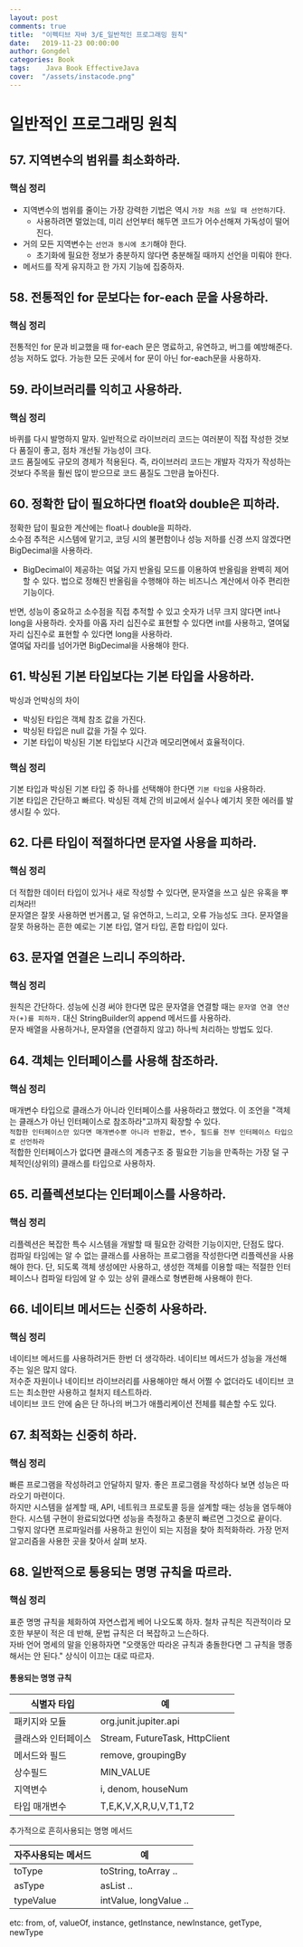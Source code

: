 ```yaml
---
layout: post
comments: true
title:  "이펙티브 자바 3/E_일반적인 프로그래밍 원칙"
date:   2019-11-23 00:00:00
author: Gongdel
categories: Book
tags:	 Java Book EffectiveJava
cover:  "/assets/instacode.png"
---
```

# 일반적인 프로그래밍 원칙
## 57. 지역변수의 범위를 최소화하라.
### 핵심 정리
+ 지역변수의 범위를 줄이는 가장 강력한 기법은 역시 `가장 처음 쓰일 때 선언하기`다.  
	+ 사용하려면 멀었는데, 미리 선언부터 해두면 코드가 어수선해져 가독성이 떨어진다.  
+ 거의 모든 지역변수는 `선언과 동시에 초기`해야 한다.
	+ 초기화에 필요한 정보가 충분하지 않다면 충분해질 때까지 선언을 미뤄야 한다.  
+ 메서드를 작게 유지하고 한 가지 기능에 집중하자.

## 58. 전통적인 for 문보다는 for-each 문을 사용하라.
### 핵심 정리
전통적인 for 문과 비교했을 때 for-each 문은 명료하고, 유연하고, 버그를 예방해준다.  
성능 저하도 없다. 가능한 모든 곳에서 for 문이 아닌 for-each문을 사용하자.

## 59. 라이브러리를 익히고 사용하라.
### 핵심 정리
바퀴를 다시 발명하지 말자. 일반적으로 라이브러리 코드는 여러분이 직접 작성한 것보다 품질이 좋고, 점차 개선될 가능성이 크다.  
코드 품질에도 규모의 경제가 적용된다. 즉, 라이브러리 코드는 개발자 각자가 작성하는 것보다 주목을 훨씬 많이 받으므로 코드 품질도 그만큼 높아진다.

## 60. 정확한 답이 필요하다면 float와 double은 피하라.
정확한 답이 필요한 계산에는 float나 double을 피하라.  
소수점 추적은 시스템에 맡기고, 코딩 시의 불편함이나 성능 저하를 신경 쓰지 않겠다면 BigDecimal을 사용하라.  
+ BigDecimal이 제공하는 여덟 가지 반올림 모드를 이용하여 반올림을 완벽히 제어할 수 있다. 법으로 정해진 반올림을 수행해야 하는 비즈니스 계산에서 아주 편리한 기능이다.  

반면, 성능이 중요하고 소수점을 직접 추적할 수 있고 숫자가 너무 크지 않다면 int나 long을 사용하라. 숫자를 아홉 자리 십진수로 표현할 수 있다면 int를 사용하고, 열여덟 자리 십진수로 표현할 수 있다면 long을 사용하라.  
열여덟 자리를 넘어가면 BigDecimal을 사용해야 한다.  

## 61. 박싱된 기본 타입보다는 기본 타입을 사용하라.  
박싱과 언박싱의 차이
- 박싱된 타입은 객체 참조 값을 가진다.
- 박싱된 타입은 null 값을 가질 수 있다.
- 기본 타입이 박싱된 기본 타입보다 시간과 메모리면에서 효율적이다.  
### 핵심 정리
기본 타입과 박싱된 기본 타입 중 하나를 선택해야 한다면 `기본 타입을` 사용하라.  
기본 타입은 간단하고 빠르다. 박싱된 객체 간의 비교에서 실수나 예기치 못한 에러를 발생시킬 수 있다.  

## 62. 다른 타입이 적절하다면 문자열 사용을 피하라.
### 핵심 정리
더 적합한 데이터 타입이 있거나 새로 작성할 수 있다면, 문자열을 쓰고 싶은 유혹을 뿌리쳐라!!  
문자열은 잘못 사용하면 번거롭고, 덜 유연하고, 느리고, 오류 가능성도 크다. 문자열을 잘못 하용하는 흔한 예로는 기본 타입, 열거 타입, 혼합 타입이 있다.

## 63. 문자열 연결은 느리니 주의하라.
### 핵심 정리
원칙은 간단하다. 성능에 신경 써야 한다면 많은 문자열을 연결할 때는 `문자열 연결 연산자(+)를 피하자.` 대신 StringBuilder의 append 메서드를 사용하라.  
문자 배열을 사용하거나, 문자열을 (연결하지 않고) 하나씩 처리하는 방법도 있다.


## 64. 객체는 인터페이스를 사용해 참조하라.
### 핵심 정리
매개변수 타입으로 클래스가 아니라 인터페이스를 사용하라고 했었다. 이 조언을 "객체는 클래스가 아닌 인터페이스로 참조하라"고까지 확장할 수 있다.  
`적합한 인터페이스만 있다면 매개변수뿐 아니라 반환값, 변수, 필드를 전부 인터페이스 타입으로 선언하라`  
적합한 인터페이스가 없다면 클래스의 계층구조 중 필요한 기능을 만족하는 가장 덜 구체적인(상위의) 클래스를 타입으로 사용하자.

## 65. 리플렉션보다는 인터페이스를 사용하라.
### 핵심 정리
리플렉션은 복잡한 특수 시스템을 개발할 때 필요한 강력한 기능이지만, 단점도 많다.  
컴파일 타임에는 알 수 없는 클래스를 사용하는 프로그램을 작성한다면 리플렉션을 사용해야 한다. 단, 되도록 객체 생성에만 사용하고, 생성한 객체를 이용할 때는 적절한 인터페이스나 컴파일 타임에 알 수 있는 상위 클래스로 형변환해 사용해야 한다.

## 66. 네이티브 메서드는 신중히 사용하라.
### 핵심 정리
네이티브 메서드를 사용하려거든 한번 더 생각하라. 네이티브 메서드가 성능을 개선해 주는 일은 많지 않다.  
저수준 자원이나 네이티브 라이브러리를 사용해야만 해서 어쩔 수 없더라도 네이티브 코드는 최소한만 사용하고 철처지 테스트하라.  
네이티브 코드 안에 숨은 단 하나의 버그가 애플리케이션 전체를 훼손할 수도 있다.

## 67. 최적화는 신중히 하라.
### 핵심 정리
빠른 프로그램을 작성하려고 안달하지 말자. 좋은 프로그램을 작성하다 보면 성능은 따라오기 마련이다.  
하지만 시스템을 설계할 때, API, 네트워크 프로토콜 등을 설계할 때는 성능을 염두해야 한다. 시스템 구현이 완료되었다면 성능을 측정하고 충분히 빠르면 그것으로 끝이다.  
그렇지 않다면 프로파일러를 사용하고 원인이 되는 지점을 찾아 최적화하라. 가장 먼저 알고리즘을 사용한 곳을 찾아서 살펴 보자.

## 68. 일반적으로 통용되는 명명 규칙을 따르라.
### 핵심 정리
표준 명명 규칙을 체화하여 자연스럽게 베어 나오도록 하자. 철차 규칙은 직관적이라 모호한 부분이 적은 데 반해, 문법 규칙은 더 복잡하고 느슨하다.  
자바 언어 명세의 말을 인용하자면 "오랫동안 따라온 규칙과 충돌한다면 그 규칙을 맹종해서는 안 된다." 상식이 이끄는 대로 따르자.

#### 통용되는 명명 규칙

식별자 타입 | 예
---- | ----  
패키지와 모듈 | org.junit.jupiter.api
클래스와 인터페이스 | Stream, FutureTask, HttpClient
메서드와 필드 | remove, groupingBy
상수필드 | MIN_VALUE
지역변수 | i, denom, houseNum
타입 매개변수 | T,E,K,V,X,R,U,V,T1,T2



추가적으로 흔히사용되는 명명 메서드

자주사용되는 메서드 | 예
---- | ----  
toType | toString, toArray ..
asType | asList ..
typeValue | intValue, longValue ..

etc: from, of, valueOf, instance, getInstance, newInstance, getType, newType 
